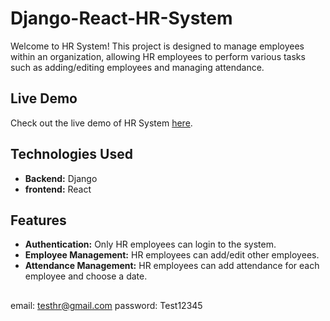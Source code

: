 # Django-React-HR-System


Welcome to HR System! This project is designed to manage employees within an organization, allowing HR employees to perform various tasks such as adding/editing employees and managing attendance.

## Live Demo

Check out the live demo of HR System [here](https://666b241b7b5d7f6a172559c3--chimerical-smakager-b00164.netlify.app/).

## Technologies Used

- **Backend:** Django
- **frontend:** React

## Features

- **Authentication:** Only HR employees can login to the system.
- **Employee Management:** HR employees can add/edit other employees.
- **Attendance Management:** HR employees can add attendance for each employee and choose a date.

##
email: testhr@gmail.com
password: Test12345


